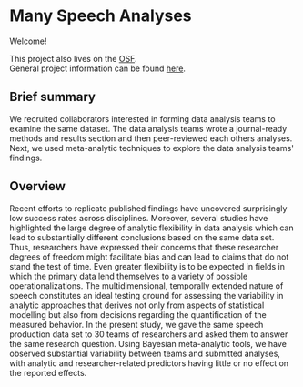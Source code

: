 # Many Speech Analyses

Welcome!

This project also lives on the [OSF](https://osf.io/3bmcp/).  
General project information can be found [here](https://many-speech-analyses.github.io).

## Brief summary

We recruited collaborators interested in forming data analysis teams to examine the same dataset.
The data analysis teams wrote a journal-ready methods and results section and then peer-reviewed each others analyses.
Next, we used meta-analytic techniques to explore the data analysis teams' findings. 

## Overview

Recent efforts to replicate published findings have uncovered surprisingly low success rates across disciplines. 
Moreover, several studies have highlighted the large degree of analytic flexibility in data analysis which can lead to substantially different conclusions based on the same data set. 
Thus, researchers have expressed their concerns that these researcher degrees of freedom might facilitate bias and can lead to claims that do not stand the test of time. 
Even greater flexibility is to be expected in fields in which the primary data lend themselves to a variety of possible operationalizations. 
The multidimensional, temporally extended nature of speech constitutes an ideal testing ground for assessing the variability in analytic approaches that derives not only from aspects of statistical modelling but also from decisions regarding the quantification of the measured behavior. 
In the present study, we gave the same speech production data set to 30 teams of researchers and asked them to answer the same research question. 
Using Bayesian meta-analytic tools, we have observed substantial variability between teams and submitted analyses, with analytic and researcher-related predictors having little or no effect on the reported effects.

